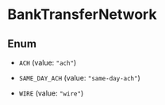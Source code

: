 

# BankTransferNetwork

## Enum


* `ACH` (value: `"ach"`)

* `SAME_DAY_ACH` (value: `"same-day-ach"`)

* `WIRE` (value: `"wire"`)



